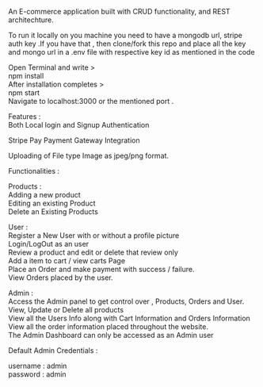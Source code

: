 An E-commerce application built with CRUD functionality, and REST architechture.<br />

To run it locally on you machine you need to have a mongodb url, stripe auth key .If you have that , then clone/fork this repo and place all the key and mongo url in a .env file with respective key id as mentioned in the code<br />


Open Terminal and write ><br />
npm  install<br />
After installation completes ><br />
npm start<br />
Navigate to localhost:3000 or the mentioned port .<br />

Features :<br />
Both Local login and Signup Authentication<br />

Stripe Pay Payment Gateway Integration<br />

Uploading of File type Image as jpeg/png format.<br />


Functionalities :<br />

Products :<br />
Adding a new product<br />
Editing an existing Product<br />
Delete an Existing Products<br />

User :<br />
Register a New User with or without a profile picture<br />
Login/LogOut as an user<br />
Review a product and edit or delete that review only<br />
Add a item to cart / view carts Page<br />
Place an Order and make payment with success / failure.<br />
View Orders placed by the user.<br />

Admin :<br />
Access the Admin panel to get control over , Products, Orders and User.<br />
View, Update or Delete all products<br />
View all the Users Info along with Cart Information and Orders Information<br />
View all the order information placed throughout the website.<br />
The Admin Dashboard can only be accessed as an Admin user<br />

Default Admin Credentials :<br />

username : admin<br />
password : admin<br />
